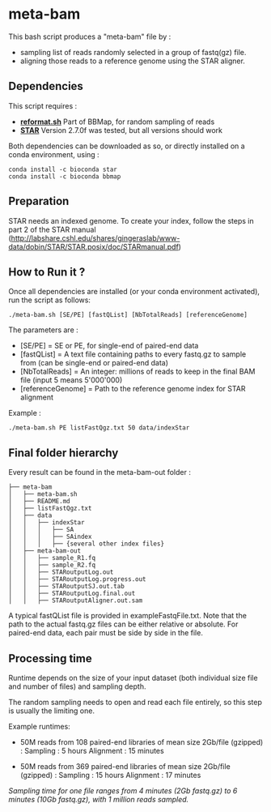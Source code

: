# meta-bam

This bash script produces a "meta-bam" file by :
- sampling list of reads randomly selected in a group of fastq(gz) file.
- aligning those reads to a reference genome using the STAR aligner.

## Dependencies

This script requires :
- **[reformat.sh](https://github.com/BioInfoTools/BBMap)** Part of BBMap, for random sampling of reads
- **[STAR](https://github.com/alexdobin/STAR)** Version 2.7.0f was tested, but all versions should work

Both dependencies can be downloaded as so, or directly installed on a conda environment, using :
```
conda install -c bioconda star
conda install -c bioconda bbmap
```

## Preparation

STAR needs an indexed genome. To create your index, follow the steps in part 2 of the STAR manual (http://labshare.cshl.edu/shares/gingeraslab/www-data/dobin/STAR/STAR.posix/doc/STARmanual.pdf)

## How to Run it ?

Once all dependencies are installed (or your conda environment activated), run the script as follows:
```
./meta-bam.sh [SE/PE] [fastQList] [NbTotalReads] [referenceGenome]
```

The parameters are :
- [SE/PE] = SE or PE, for single-end of paired-end data
- [fastQList] = A text file containing paths to every fastq.gz to sample from (can be single-end or paired-end data)
- [NbTotalReads] = An integer: millions of reads to keep in the final BAM file (input 5 means 5'000'000)
- [referenceGenome] = Path to the reference genome index for STAR alignment

Example :
```
./meta-bam.sh PE listFastQgz.txt 50 data/indexStar
```

## Final folder hierarchy

Every result can be found in the meta-bam-out folder :
```
├── meta-bam
│   ├── meta-bam.sh
│   ├── README.md
│   ├── listFastQgz.txt
│   ├── data
│   │   ├── indexStar
│   │   │   ├── SA
│   │   │   ├── SAindex
│   │   │   ├── {several other index files}
│   ├── meta-bam-out
│   │   ├── sample_R1.fq
│   │   ├── sample_R2.fq
│   │   ├── STARoutputLog.out
│   │   ├── STARoutputLog.progress.out
│   │   ├── STARoutputSJ.out.tab
│   │   ├── STARoutputLog.final.out
│   │   ├── STARoutputAligner.out.sam
```

A typical fastQList file is provided in exampleFastqFile.txt.
Note that the path to the actual fastq.gz files can be either relative or absolute.
For paired-end data, each pair must be side by side in the file.

## Processing time

Runtime depends on the size of your input dataset (both individual size file and number of files) and sampling depth.

The random sampling needs to open and read each file entirely, so this step is usually the limiting one.

Example runtimes:
- 50M reads from 108 paired-end libraries of mean size 2Gb/file (gzipped) :
Sampling : 5 hours
Alignment : 15 minutes

- 50M reads from 369 paired-end libraries of mean size 2Gb/file (gzipped) :
Sampling : 15 hours
Alignment : 17 minutes

*Sampling time for one file ranges from 4 minutes (2Gb fastq.gz) to 6 minutes (10Gb fastq.gz), with 1 million reads sampled.*
